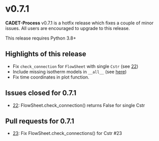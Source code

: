 # v0.7.1

**CADET-Process** v0.7.1 is a hotfix release which fixes a couple of minor issues.
All users are encouraged to upgrade to this release.

This release requires Python 3.8+

## Highlights of this release
- Fix `check_connection` for `FlowSheet` with single `Cstr` (see [22](https://github.com/fau-advanced-separations/CADET-Process/issues/22))
- Include missing isotherm models in `__all__` (see [here](https://forum.cadet-web.de/t/change-in-mobilephasemodulator-isotherm/671))
- Fix time coordinates in plot function.

## Issues closed for 0.7.1
- [22](https://github.com/fau-advanced-separations/CADET-Process/issues/22): FlowSheet.check_connection() returns False for single Cstr

## Pull requests for 0.7.1
- [23](https://github.com/fau-advanced-separations/CADET-Process/pull/23): Fix FlowSheet.check_connections() for Cstr #23

